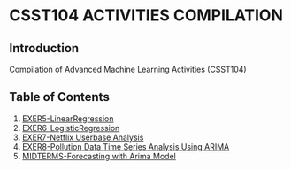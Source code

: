# **CSST104 ACTIVITIES COMPILATION**

## Introduction

Compilation of Advanced Machine Learning Activities (CSST104)


## Table of Contents
1. <a href="Activities/3A_GONZALODO_EXER5.ipynb">EXER5-LinearRegression</a>
2. <a href="#">EXER6-LogisticRegression</a>
3. <a href="#">EXER7-Netflix Userbase Analysis</a>
4. <a href="#">EXER8-Pollution Data Time Series Analysis Using ARIMA</a>
5. <a href="#">MIDTERMS-Forecasting with Arima Model</a>
